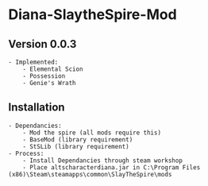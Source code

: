 # Diana-SlaytheSpire-Mod

## Version 0.0.3
    - Implemented:
        - Elemental Scion
        - Possession
        - Genie's Wrath

## Installation
    - Dependancies:
        - Mod the spire (all mods require this)
        - BaseMod (library requirement)
        - StSLib (library requirement)
    - Process:
        - Install Dependancies through steam workshop
        - Place altscharacterdiana.jar in C:\Program Files (x86)\Steam\steamapps\common\SlayTheSpire\mods